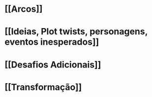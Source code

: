# [[Arcos]]
# [[Ideias, Plot twists, personagens, eventos inesperados]]

# [[Desafios Adicionais]]

# [[Transformação]]